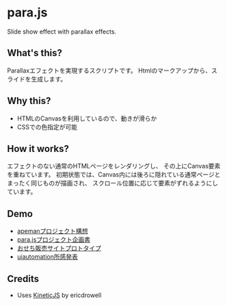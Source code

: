 para.js
=======

Slide show effect with parallax effects.



What's this?
--------

Parallaxエフェクトを実現するスクリプトです。
Htmlのマークアップから、スライドを生成します。


Why this?
--------

+ HTMLのCanvasを利用しているので、動きが滑らか
+ CSSでの色指定が可能


How it works?
--------

エフェクトのない通常のHTMLページをレンダリングし、
その上にCanvas要素を重ねています。
初期状態では、Canvas内には後ろに隠れている通常ページとまったく同じものが描画され、
スクロール位置に応じて要素がずれるようにしています。


Demo
---------

+ [apemanプロジェクト構想](http://okunishinishi.github.io/para.js/apeman)
+ [para.jsプロジェクト企画書](http://okunishinishi.github.io/para.js/kikaku)
+ [おせち販売サイトプロトタイプ](http://okunishinishi.github.io/para.js/oseti)
+ [uiautomation所感発表](http://okunishinishi.github.io/para.js/uiautomation)


Credits
---------

+ Uses [KineticJS](https://github.com/ericdrowell/KineticJS) by ericdrowell